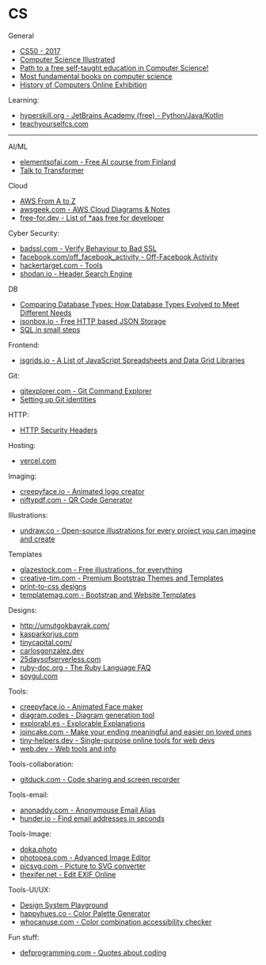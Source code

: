 # CS

General
- [CS50 - 2017](https://www.youtube.com/watch?v=y62zj9ozPOM&list=PLhQjrBD2T3828ZVcVzEIhsHVgjANGZveu)
- [Computer Science Illustrated](http://csillustrated.berkeley.edu/)
- [Path to a free self-taught education in Computer Science!](https://github.com/ossu/computer-science)
- [Most fundamental books on computer science](https://news.ycombinator.com/item?id=21311302)
- [History of Computers Online Exhibition](http://cs-exhibitions.uni-klu.ac.at/index.php?id=320)

Learning:
- [hyperskill.org - JetBrains Academy (free) - Python/Java/Kotlin](https://hi.hyperskill.org/)
- [teachyourselfcs.com](https://teachyourselfcs.com/)


---

AI/ML
- [elementsofai.com - Free AI course from Finland](https://www.elementsofai.com/)
- [Talk to Transformer](https://talktotransformer.com/)


Cloud
- [AWS From A to Z](http://www.helenanderson.co.nz/aws-a-z/)
- [awsgeek.com - AWS Cloud Diagrams & Notes](https://www.awsgeek.com/)
- [free-for.dev - List of *aas free for developer](https://free-for.dev/#/?id=ci-cd)


Cyber Security:
- [badssl.com - Verify Behaviour to Bad SSL](https://badssl.com/)
- [facebook.com/off_facebook_activity - Off-Facebook Activity](https://www.facebook.com/off_facebook_activity/)
- [hackertarget.com - Tools](https://hackertarget.com/find-dns-host-records/)
- [shodan.io - Header Search Engine](https://www.shodan.io/search?query=%22Content-Sec-Policy%3A+default-src+%27self%27%22)

DB
- [Comparing Database Types: How Database Types Evolved to Meet Different Needs](https://www.prisma.io/blog/comparison-of-database-models-1iz9u29nwn37)
- [jsonbox.io - Free HTTP based JSON Storage](https://jsonbox.io/)
- [SQL in small steps](https://sql-steps.wizardzines.com/)


Frontend:
- [jsgrids.io - A List of JavaScript Spreadsheets and Data Grid Libraries](https://jsgrids.io/)


Git:
- [gitexplorer.com - Git Command Explorer](https://gitexplorer.com/)
- [Setting up Git identities](https://news.ycombinator.com/item?id=22672491)

HTTP:
- [HTTP Security Headers](https://nullsweep.com/http-security-headers-a-complete-guide/)

Hosting:
- [vercel.com](https://vercel.com)


Imaging:
- [creepyface.io - Animated logo creator](https://creepyface.io)
- [niftypdf.com - QR Code Generator](http://niftypdf.com/Barcoder/QRCoder)


Illustrations:
- [undraw.co - Open-source illustrations for every project you can imagine and create](https://undraw.co/)


Templates
- [glazestock.com - Free illustrations, for everything](https://www.glazestock.com)
- [creative-tim.com - Premium Bootstrap Themes and Templates](https://www.creative-tim.com/)
- [print-to-css designs](https://www.dan-davies.co.uk/print-to-css)
- [templatemag.com - Bootstrap and Website Templates](https://templatemag.com/)


Designs:
- <http://umutgokbayrak.com/>
- [kasparkorjus.com](https://www.kasparkorjus.com)
- [tinycapital.com/](https://www.tinycapital.com)
- [carlosgonzalez.dev](https://carlosgonzalez.dev/)
- [25daysofserverless.com](https://25daysofserverless.com/)
- [ruby-doc.org - The Ruby Language FAQ](https://ruby-doc.org/docs/ruby-doc-bundle/FAQ/FAQ.html)
- [soygul.com](https://soygul.com/)


Tools:
- [creepyface.io - Animated Face maker](https://creepyface.io/create)
- [diagram.codes - Diagram generation tool](https://www.diagram.codes/)
- [explorabl.es - Explorable Explanations](https://explorabl.es/)
- [joincake.com - Make your ending meaningful and easier on loved ones](https://www.joincake.com/)
- [tiny-helpers.dev - Single-purpose online tools for web devs](https://tiny-helpers.dev/)
- [web.dev - Web tools and info](https://web.dev/)

Tools-collaboration:
- [gitduck.com - Code sharing and screen recorder](https://gitduck.com/)

Tools-email:
- [anonaddy.com - Anonymouse Email Alias](https://anonaddy.com/)
- [hunder.io - Find email addresses in seconds](https://hunter.io/)

Tools-Image:
- [doka.photo](https://doka.photo/)
- [photopea.com - Advanced Image Editor](https://www.photopea.com/)
- [picsvg.com - Picture to SVG converter](https://picsvg.com/)
- [thexifer.net - Edit EXIF Online](https://www.thexifer.net/)

Tools-UI/UX:
- [Design System Playground](https://design-system-playground.netlify.com/)
- [happyhues.co - Color Palette Generator](https://www.happyhues.co)
- [whocanuse.com - Color combination accessibility checker](https://whocanuse.com/)

Fun stuff:
- [defprogramming.com - Quotes about coding](https://www.defprogramming.com/)
